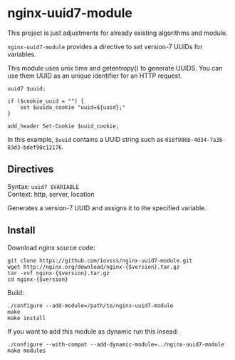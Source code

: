 # nginx-uuid7-module

This project is just adjustments for already existing algorithms and module.

`nginx-uuid7-module` provides a directive to set version-7 UUIDs for variables.

This module uses unix time and getentropy() to generate UUIDS.
You can use them UUID as an unique identifier for an HTTP request.

```
uuid7 $uuid;

if ($cookie_uuid = "") {
    set $uuida_cookie "uuid=${uuid};"
}

add_header Set-Cookie $uuid_cookie;
```

In this example, `$uuid` contains a UUID string such as
`018f986b-4d34-7a3b-83d3-bdef90c12176`.


## Directives

Syntax: `uuid7 $VARIABLE`  
Context: http, server, location

Generates a version-7 UUID and assigns it to the specified variable.


## Install

Download nginx source code:
```
git clone https://github.com/1ovsss/nginx-uuid7-module.git
wget http://nginx.org/download/nginx-{$version}.tar.gz
tar -xvf nginx-{$version}.tar.gz
cd nginx-{$version}
```

Build:
```
./configure --add-module=/path/to/nginx-uuid7-module
make
make install
```

If you want to add this module as dynamic run this insead:
```
./configure --with-compat --add-dynamic-module=../nginx-uuid7-module
make modules
```